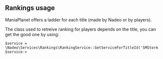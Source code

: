 Rankings usage
--------------

ManiaPlanet offers a ladder for each title (made by Nadeo or by players).

The class used to retreive ranking for players depends on the title, you can get the good one by using:

```
$service = \Nadeo\Services\Rankings\RankingService::GetServiceForTitleId('SMStorm');
$service->
